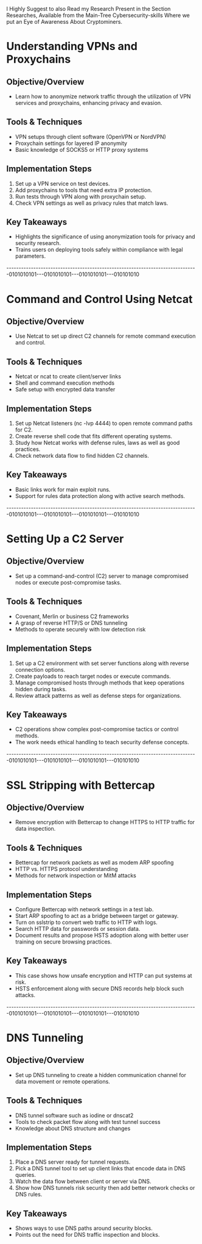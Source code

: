 I Highly Suggest to also Read my Research Present in the Section Researches, Available from the Main-Tree Cybersecurity-skills
Where we put an Eye of Awareness About Cryptominers.

# Understanding VPNs and Proxychains

## Objective/Overview
- Learn how to anonymize network traffic through the utilization of VPN services and proxychains, enhancing privacy and evasion.

## Tools & Techniques

- VPN setups through client software (OpenVPN or NordVPN)
- Proxychain settings for layered IP anonymity
- Basic knowledge of SOCKS5 or HTTP proxy systems

## Implementation Steps

1. Set up a VPN service on test devices.
2. Add proxychains to tools that need extra IP protection.
3. Run tests through VPN along with proxychain setup.
4. Check VPN settings as well as privacy rules that match laws.

## Key Takeaways

- Highlights the significance of using anonymization tools for privacy and security research.
- Trains users on deploying tools safely within compliance with legal parameters.

------------------------------------------------------------------------------0101010101---0101010101---0101010101---010101010

# Command and Control Using Netcat
## Objective/Overview

- Use Netcat to set up direct C2 channels for remote command execution and control.

## Tools & Techniques

- Netcat or ncat to create client/server links
- Shell and command execution methods
- Safe setup with encrypted data transfer

## Implementation Steps

1. Set up Netcat listeners (nc -lvp 4444) to open remote command paths for C2.
2. Create reverse shell code that fits different operating systems.
3. Study how Netcat works with defense rules, laws as well as good practices.
4. Check network data flow to find hidden C2 channels.

## Key Takeaways

- Basic links work for main exploit runs.
- Support for rules data protection along with active search methods.

------------------------------------------------------------------------------0101010101---0101010101---0101010101---010101010
# Setting Up a C2 Server

## Objective/Overview
- Set up a command-and-control (C2) server to manage compromised nodes or execute post-compromise tasks.

## Tools & Techniques

- Covenant, Merlin or business C2 frameworks
- A grasp of reverse HTTP/S or DNS tunneling
- Methods to operate securely with low detection risk

## Implementation Steps
1. Set up a C2 environment with set server functions along with reverse connection options.
2. Create payloads to reach target nodes or execute commands.
3. Manage compromised hosts through methods that keep operations hidden during tasks.
4. Review attack patterns as well as defense steps for organizations.

## Key Takeaways

- C2 operations show complex post-compromise tactics or control methods.
- The work needs ethical handling to teach security defense concepts.

------------------------------------------------------------------------------0101010101---0101010101---0101010101---010101010
# SSL Stripping with Bettercap

## Objective/Overview
- Remove encryption with Bettercap to change HTTPS to HTTP traffic for data inspection.

## Tools & Techniques

- Bettercap for network packets as well as modem ARP spoofing
- HTTP vs. HTTPS protocol understanding
- Methods for network inspection or MitM attacks
  
## Implementation Steps
- Configure Bettercap with network settings in a test lab.
- Start ARP spoofing to act as a bridge between target or gateway.
- Turn on sslstrip to convert web traffic to HTTP with logs.
- Search HTTP data for passwords or session data.
- Document results and propose HSTS adoption along with better user training on secure browsing practices.
  
## Key Takeaways
- This case shows how unsafe encryption and HTTP can put systems at risk.
- HSTS enforcement along with secure DNS records help block such attacks.

------------------------------------------------------------------------------0101010101---0101010101---0101010101---010101010

# DNS Tunneling

## Objective/Overview

- Set up DNS tunneling to create a hidden communication channel for data movement or remote operations.

## Tools & Techniques

- DNS tunnel software such as iodine or dnscat2
- Tools to check packet flow along with test tunnel success
- Knowledge about DNS structure and changes

## Implementation Steps

1. Place a DNS server ready for tunnel requests.
2. Pick a DNS tunnel tool to set up client links that encode data in DNS queries.
3. Watch the data flow between client or server via DNS.
4. Show how DNS tunnels risk security then add better network checks or DNS rules.

## Key Takeaways
- Shows ways to use DNS paths around security blocks.
- Points out the need for DNS traffic inspection and blocks.
